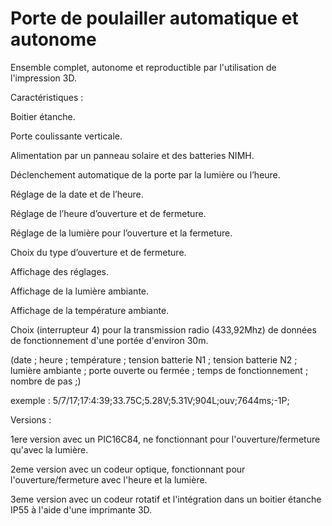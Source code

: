 # Porte de poulailler automatique et autonome

Ensemble complet, autonome et reproductible par l'utilisation de l'impression 3D.





Caractéristiques :

Boitier étanche.

Porte coulissante verticale.

Alimentation par un panneau solaire et des batteries NIMH.

Déclenchement automatique de la porte par la lumière ou l’heure.

Réglage de la date et de l’heure.

Réglage de l’heure d’ouverture et de fermeture.

Réglage de la lumière pour l’ouverture et la fermeture.

Choix du type d’ouverture et de fermeture.

Affichage des réglages.

Affichage de la lumière ambiante.

Affichage de la température ambiante.

Choix (interrupteur 4) pour la transmission radio (433,92Mhz) de données de fonctionnement d'une portée d'environ 30m.

(date ; heure ; température ; tension batterie N1 ; tension batterie N2 ; lumière ambiante ; porte ouverte ou fermée ; temps de fonctionnement ; nombre de pas ;)

exemple : 5/7/17;17:4:39;33.75C;5.28V;5.31V;904L;ouv;7644ms;-1P; 



Versions :

1ere version avec un PIC16C84, ne fonctionnant pour l'ouverture/fermeture qu'avec la lumière.

2eme version avec un codeur optique, fonctionnant pour l'ouverture/fermeture avec l'heure et la lumière.

3eme version avec un codeur rotatif et l'intégration dans un boitier étanche IP55 à l'aide d'une imprimante 3D.
